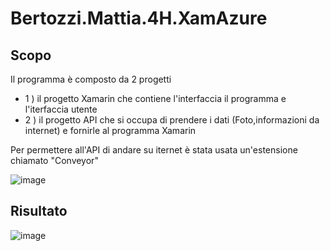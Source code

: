 # Bertozzi.Mattia.4H.XamAzure
## Scopo
Il  programma è composto da 2 progetti
* 1 ) il progetto Xamarin che contiene l'interfaccia il programma e l'iterfaccia utente
* 2 ) il progetto API che si occupa di prendere i dati (Foto,informazioni da internet) e fornirle al programma Xamarin

Per permettere all'API di andare su iternet è stata usata un'estensione chiamato "Conveyor"

![image](https://user-images.githubusercontent.com/76098114/119626555-a52c6580-be0b-11eb-8c6f-126fcba8abfd.png)

## Risultato
![image](https://user-images.githubusercontent.com/76098114/119626589-aeb5cd80-be0b-11eb-8a03-2fe2a345a4ac.png)
